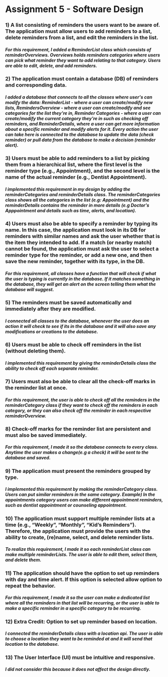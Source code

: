 # Assignment 5 - Software Design
### 1) A list consisting of reminders the users want to be aware of. The application must allow users to add reminders to a list, delete reminders from a list, and edit the reminders in the list.
##### For this requirement, I added a ReminderList class which consists of reminderOverviews. Overviews holds reminders categories where users can pick what reminder they want to add relating to that category. Users are able to edit, delete, and add reminders.

### 2) The application must contain a database (DB) of reminders and corresponding data.
##### I added a database that connects to all the classes where user's can modify the data: ReminderList - where a user can create/modify new lists, RemindersOverview - where a user can create/modify and see categories for the list they're in,  Reminder Categories - where a user can create/modify the current category they're in such as checking off reminders, and ReminderDetails, where a user can get more information about a specific reminder and modify alerts for it. Every action the user can take here is connected to the database to update the data (check reminder) or pull data from the database to make a decision (reminder alert). 

### 3) Users must be able to add reminders to a list by picking them from a hierarchical list, where the first level is the reminder type (e.g., Appointment), and the second level is the name of the actual reminder (e.g., Dentist Appointment).
##### I implemented this requirement in my design by adding the reminderCategories and reminderDetails class. The reminderCategories class shows all the categories in the list (e.g: Appointment) and the reminderDetails contains the reminder in more details (e.g Doctor's Apppointment and details such as time, alerts, and location). 

### 4) Users must also be able to specify a reminder by typing its name. In this case, the application must look in its DB for reminders with similar names and ask the user whether that is the item they intended to add. If a match (or nearby match) cannot be found, the application must ask the user to select a reminder type for the reminder, or add a new one, and then save the new reminder, together with its type, in the DB. 
##### For this requirement, all classes have a function that will check if what the user is typing is currently in the database. If it matches something in the database, they will get an alert on the screen telling them what the database will suggest.  

### 5) The reminders must be saved automatically and immediately after they are modified.
##### I connected all classes to the database, whenever the user does an action it will check to see if its in the database and it will also save any modifications or creations to the database.

### 6) Users must be able to check off reminders in the list (without deleting them).
##### I implemented this requirement by giving the reminderDetails class the ability to check off each separate reminder. 


### 7) Users must also be able to clear all the check-off marks in the reminder list at once.
##### For this requirement, the user is able to check off all the reminders in the reminderCategory class if they want to check off the reminders in each category, or they can also check off the reminder in each respective reminderOverview. 

### 8) Check-off marks for the reminder list are persistent and must also be saved immediately.
##### For this requirement, I made it so the database connects to every class. Anytime the user makes a change(e.g a check) it will be sent to the database and saved. 

### 9) The application must present the reminders grouped by type.
##### I implemented this requirement by making the reminderCategory class. Users can put similar reminders in the same category. Example) In the appointments category users can make different appointment reminders, such as dentist appointment or counseling appointment.  

### 10) The application must support multiple reminder lists at a time (e.g., “Weekly”, “Monthly”, “Kid’s Reminders”). Therefore, the application must provide the users with the ability to create, (re)name, select, and delete reminder lists.
##### To realize this requirement, I made it so each reminderList class can make multiple reminderLists. The user is able to edit them, select them, and delete them.

### 11) The application should have the option to set up reminders with day and time alert. If this option is selected allow option to repeat the behavior.
##### For this requirement, I made it so the user can make a dedicated list where all the reminders in that list will be recurring, or the user is able to make a specific reminder in a specific category to be recurring. 

### 12) Extra Credit: Option to set up reminder based on location.
##### I connected the reminderDetails class with a location api. The user is able to choose a location they want to be reminded at and it will send that location to the database. 

### 13) The User Interface (UI) must be intuitive and responsive.
#####  I did not consider this because it does not affect the design directly. 